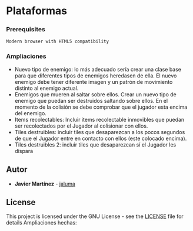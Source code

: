 # Plataformas

### Prerequisites
```
Modern browser with HTML5 compatibility
```

### Ampliaciones
 * Nuevo tipo de enemigo: lo más adecuado sería crear una clase base para que diferentes tipos de enemigos heredasen de ella. El nuevo enemigo debe tener diferente imagen y un patrón de movimiento distinto al enemigo actual.
 * Enemigos que mueren al saltar sobre ellos. Crear un nuevo tipo de enemigo que puedan ser destruidos saltando sobre ellos. En el momento de la colisión se debe comprobar que el jugador esta encima del enemigo.
 * Items recolectables: Incluir items recolectable inmovibles que puedan ser recolectados por el Jugador al colisionar con ellos.
 * Tiles destruibles: incluir tiles que desaparezcan a los pocos segundos de que el Jugador entre en contacto con ellos (este colocado encima).
 * Tiles destruibles 2: incluir tiles que desaparezcan sí el Jugador les dispara 

## Autor

* **Javier Martínez** - [jaluma](https://github.com/jaluma)

## License

This project is licensed under the GNU License - see the [LICENSE](LICENSE) file for details
Ampliaciones hechas: